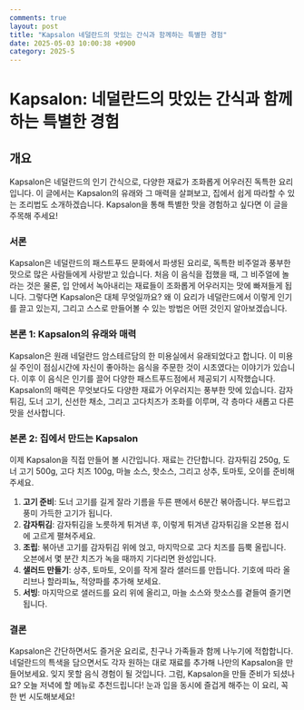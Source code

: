 ```yaml
---
comments: true
layout: post
title: "Kapsalon 네덜란드의 맛있는 간식과 함께하는 특별한 경험"
date: 2025-05-03 10:00:38 +0900
category: 2025-5
---
```


# Kapsalon: 네덜란드의 맛있는 간식과 함께하는 특별한 경험

## 개요
Kapsalon은 네덜란드의 인기 간식으로, 다양한 재료가 조화롭게 어우러진 독특한 요리입니다. 이 글에서는 Kapsalon의 유래와 그 매력을 살펴보고, 집에서 쉽게 따라할 수 있는 조리법도 소개하겠습니다. Kapsalon을 통해 특별한 맛을 경험하고 싶다면 이 글을 주목해 주세요!

### 서론
Kapsalon은 네덜란드의 패스트푸드 문화에서 파생된 요리로, 독특한 비주얼과 풍부한 맛으로 많은 사람들에게 사랑받고 있습니다. 처음 이 음식을 접했을 때, 그 비주얼에 놀라는 것은 물론, 입 안에서 녹아내리는 재료들이 조화롭게 어우러지는 맛에 빠져들게 됩니다. 그렇다면 Kapsalon은 대체 무엇일까요? 왜 이 요리가 네덜란드에서 이렇게 인기를 끌고 있는지, 그리고 스스로 만들어볼 수 있는 방법은 어떤 것인지 알아보겠습니다.

### 본론 1: Kapsalon의 유래와 매력
Kapsalon은 원래 네덜란드 암스테르담의 한 미용실에서 유래되었다고 합니다. 이 미용실 주인이 점심시간에 자신이 좋아하는 음식을 주문한 것이 시초였다는 이야기가 있습니다. 이후 이 음식은 인기를 끌어 다양한 패스트푸드점에서 제공되기 시작했습니다. Kapsalon의 매력은 무엇보다도 다양한 재료가 어우러지는 풍부한 맛에 있습니다. 감자튀김, 도너 고기, 신선한 채소, 그리고 고다치즈가 조화를 이루며, 각 층마다 새롭고 다른 맛을 선사합니다.

### 본론 2: 집에서 만드는 Kapsalon
이제 Kapsalon을 직접 만들어 볼 시간입니다. 재료는 간단합니다. 감자튀김 250g, 도너 고기 500g, 고다 치즈 100g, 마늘 소스, 핫소스, 그리고 상추, 토마토, 오이를 준비해 주세요.

1. **고기 준비**: 도너 고기를 길게 잘라 기름을 두른 팬에서 6분간 볶아줍니다. 부드럽고 풍미 가득한 고기가 됩니다.
2. **감자튀김**: 감자튀김을 노릇하게 튀겨낸 후, 이렇게 튀겨낸 감자튀김을 오븐용 접시에 고르게 펼쳐주세요.
3. **조립**: 볶아낸 고기를 감자튀김 위에 얹고, 마지막으로 고다 치즈를 듬뿍 올립니다. 오븐에서 몇 분간 치즈가 녹을 때까지 기다리면 완성입니다.
4. **샐러드 만들기**: 상추, 토마토, 오이를 작게 잘라 샐러드를 만듭니다. 기호에 따라 올리브나 할라피뇨, 적양파를 추가해 보세요.
5. **서빙**: 마지막으로 샐러드를 요리 위에 올리고, 마늘 소스와 핫소스를 곁들여 즐기면 됩니다.

### 결론
Kapsalon은 간단하면서도 즐거운 요리로, 친구나 가족들과 함께 나누기에 적합합니다. 네덜란드의 특색을 담으면서도 각자 원하는 대로 재료를 추가해 나만의 Kapsalon을 만들어보세요. 잊지 못할 음식 경험이 될 것입니다. 그럼, Kapsalon을 만들 준비가 되셨나요? 오늘 저녁에 할 메뉴로 추천드립니다! 눈과 입을 동시에 즐겁게 해주는 이 요리, 꼭 한 번 시도해보세요!